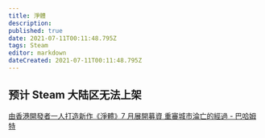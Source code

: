```yaml
---
title: 淨體
description: 
published: true
date: 2021-07-11T00:11:48.795Z
tags: Steam
editor: markdown
dateCreated: 2021-07-11T00:11:48.795Z
---
```


## 预计 Steam 大陆区无法上架

[由香港開發者一人打造新作《淨體》7 月展開募資 重審城市淪亡的經過 - 巴哈姆特](https://web.archive.org/web/20210629030347/https://gnn.gamer.com.tw/detail.php?sn=217220)
